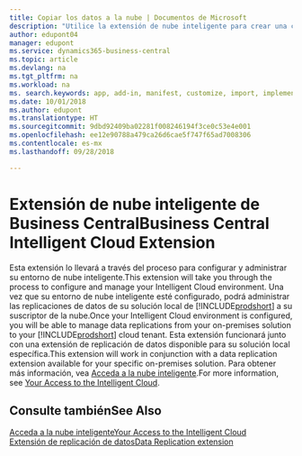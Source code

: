 ```yaml
---
title: Copiar los datos a la nube | Documentos de Microsoft
description: "Utilice la extensión de nube inteligente para crear una copia en la nube de sus datos de modo que esté conectado a la nube inteligente."
author: edupont04
manager: edupont
ms.service: dynamics365-business-central
ms.topic: article
ms.devlang: na
ms.tgt_pltfrm: na
ms.workload: na
ms. search.keywords: app, add-in, manifest, customize, import, implement
ms.date: 10/01/2018
ms.author: edupont
ms.translationtype: HT
ms.sourcegitcommit: 9dbd92409ba02281f008246194f3ce0c53e4e001
ms.openlocfilehash: ee12e90788a479ca26d6cae5f747f65ad7008306
ms.contentlocale: es-mx
ms.lasthandoff: 09/28/2018

---
```


# <a name="business-central-intelligent-cloud-extension"></a><span data-ttu-id="88430-103">Extensión de nube inteligente de Business Central</span><span class="sxs-lookup"><span data-stu-id="88430-103">Business Central Intelligent Cloud Extension</span></span>

<span data-ttu-id="88430-104">Esta extensión lo llevará a través del proceso para configurar y administrar su entorno de nube inteligente.</span><span class="sxs-lookup"><span data-stu-id="88430-104">This extension will take you through the process to configure and manage your Intelligent Cloud environment.</span></span> <span data-ttu-id="88430-105">Una vez que su entorno de nube inteligente esté configurado, podrá administrar las replicaciones de datos de su solución local de [!INCLUDE[prodshort](includes/prodshort.md)] a su suscriptor de la nube.</span><span class="sxs-lookup"><span data-stu-id="88430-105">Once your Intelligent Cloud environment is configured, you will be able to manage data replications from your on-premises solution to your [!INCLUDE[prodshort](includes/prodshort.md)] cloud tenant.</span></span> <span data-ttu-id="88430-106">Esta extensión funcionará junto con una extensión de replicación de datos disponible para su solución local específica.</span><span class="sxs-lookup"><span data-stu-id="88430-106">This extension will work in conjunction with a data replication extension available for your specific on-premises solution.</span></span> <span data-ttu-id="88430-107">Para obtener más información, vea [Acceda a la nube inteligente](about-intelligent-cloud.md).</span><span class="sxs-lookup"><span data-stu-id="88430-107">For more information, see [Your Access to the Intelligent Cloud](about-intelligent-cloud.md).</span></span>  

## <a name="see-also"></a><span data-ttu-id="88430-108">Consulte también</span><span class="sxs-lookup"><span data-stu-id="88430-108">See Also</span></span>

[<span data-ttu-id="88430-109">Acceda a la nube inteligente</span><span class="sxs-lookup"><span data-stu-id="88430-109">Your Access to the Intelligent Cloud</span></span>](about-intelligent-cloud.md)  
[<span data-ttu-id="88430-110">Extensión de replicación de datos</span><span class="sxs-lookup"><span data-stu-id="88430-110">Data Replication extension</span></span>](ui-extensions-data-replication.md)  

